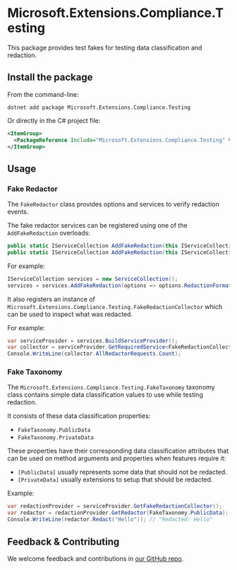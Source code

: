 # Microsoft.Extensions.Compliance.Testing

This package provides test fakes for testing data classification and redaction.

## Install the package

From the command-line:

```dotnetcli
dotnet add package Microsoft.Extensions.Compliance.Testing
```

Or directly in the C# project file:

```xml
<ItemGroup>
  <PackageReference Include="Microsoft.Extensions.Compliance.Testing" Version="[CURRENTVERSION]" />
</ItemGroup>
```

## Usage

### Fake Redactor

The `FakeRedactor` class provides options and services to verify redaction events.

The fake redactor services can be registered using one of the `AddFakeRedaction` overloads:

```csharp
public static IServiceCollection AddFakeRedaction(this IServiceCollection services)
public static IServiceCollection AddFakeRedaction(this IServiceCollection services, Action<FakeRedactorOptions> configure)
```

For example:

```csharp
IServiceCollection services = new ServiceCollection();
services = services.AddFakeRedaction(options => options.RedactionFormat = "Redacted: {0}");
```

It also registers an instance of `Microsoft.Extensions.Compliance.Testing.FakeRedactionCollector` which can be used to inspect what was redacted.

For example:

```csharp
var serviceProvider = services.BuildServiceProvider();
var collector = serviceProvider.GetRequiredService<FakeRedactionCollector>();
Console.WriteLine(collector.AllRedactorRequests.Count); 
```

### Fake Taxonomy

The `Microsoft.Extensions.Compliance.Testing.FakeTaxonomy` taxonomy class contains simple data classification values to use while testing redaction.

It consists of these data classification properties:

- `FakeTaxonomy.PublicData`
- `FakeTaxonomy.PrivateData`

These properties have their corresponding data classification attributes that can be used on method arguments and properties when features require it:

- `[PublicData]` usually represents some data that should not be redacted.
- `[PrivateData]` usually extensions to setup that should be redacted.

Example:

```csharp
var redactionProvider = serviceProvider.GetFakeRedactionCollector();
var redactor = redactionProvider.GetRedactor(FakeTaxonomy.PublicData);
Console.WriteLine(redactor.Redact("Hello")); // "Redacted: Hello"
```

## Feedback & Contributing

We welcome feedback and contributions in [our GitHub repo](https://github.com/dotnet/extensions).
